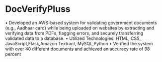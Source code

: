 # DocVerifyPluss
• Developed an AWS-based system for validating government documents (e.g., Aadhaar card) while being uploaded on websites
 by extracting and verifying data from PDFs, flagging errors, and securely transferring validated data to a database.
 • Utilized Technologies: HTML, CSS, JavaScript,Flask,Amazon Textract, MySQL,Python
 • Verified the system with over 40 different documents and achieved an accuracy rate of 98 percent
